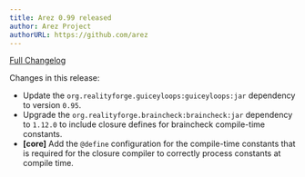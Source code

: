 ```yaml
---
title: Arez 0.99 released
author: Arez Project
authorURL: https://github.com/arez
---
```


[Full Changelog](https://github.com/arez/arez/compare/v0.98...v0.99)

Changes in this release:

* Update the `org.realityforge.guiceyloops:guiceyloops:jar` dependency to version `0.95`.
* Upgrade the `org.realityforge.braincheck:braincheck:jar` dependency to `1.12.0` to include
  closure defines for braincheck compile-time constants.
* **\[core\]** Add the `@define` configuration for the compile-time constants that is required for the
  closure compiler to correctly process constants at compile time.
